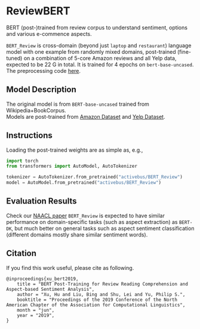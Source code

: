 # ReviewBERT

BERT (post-)trained from review corpus to understand sentiment, options and various e-commence aspects.  

`BERT_Review` is cross-domain (beyond just `laptop` and `restaurant`) language model with one example from randomly mixed domains, post-trained (fine-tuned) on a combination of 5-core Amazon reviews and all Yelp data, expected to be 22 G in total. It is trained for 4 epochs on `bert-base-uncased`.
The preprocessing code [here](https://github.com/howardhsu/BERT-for-RRC-ABSA/transformers).


## Model Description

The original model is from `BERT-base-uncased` trained from Wikipedia+BookCorpus.  
Models are post-trained from [Amazon Dataset](http://jmcauley.ucsd.edu/data/amazon/) and [Yelp Dataset](https://www.yelp.com/dataset/challenge/).  


## Instructions
Loading the post-trained weights are as simple as, e.g., 

```python
import torch
from transformers import AutoModel, AutoTokenizer

tokenizer = AutoTokenizer.from_pretrained("activebus/BERT_Review")
model = AutoModel.from_pretrained("activebus/BERT_Review")

```


## Evaluation Results

Check our [NAACL paper](https://www.aclweb.org/anthology/N19-1242.pdf) 
`BERT_Review` is expected to have similar performance on domain-specific tasks (such as aspect extraction) as `BERT-DK`, but much better on general tasks such as aspect sentiment classification (different domains mostly share similar sentiment words).


## Citation
If you find this work useful, please cite as following.
```
@inproceedings{xu_bert2019,
    title = "BERT Post-Training for Review Reading Comprehension and Aspect-based Sentiment Analysis",
    author = "Xu, Hu and Liu, Bing and Shu, Lei and Yu, Philip S.",
    booktitle = "Proceedings of the 2019 Conference of the North American Chapter of the Association for Computational Linguistics",
    month = "jun",
    year = "2019",
}
```
